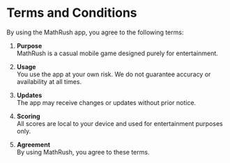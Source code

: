 # Terms and Conditions

By using the MathRush app, you agree to the following terms:

1. **Purpose**  
MathRush is a casual mobile game designed purely for entertainment.

2. **Usage**  
You use the app at your own risk. We do not guarantee accuracy or availability at all times.

3. **Updates**  
The app may receive changes or updates without prior notice.

4. **Scoring**  
All scores are local to your device and used for entertainment purposes only.

5. **Agreement**  
By using MathRush, you agree to these terms.
